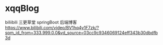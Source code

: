 # xqqBlog
biliibili
三更草堂
springBoot 后端博客
https://www.bilibili.com/video/BV1hq4y1F7zk/?spm_id_from=333.999.0.0&vd_source=03cc9c9346069124eff343b30dbdfb3d
